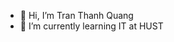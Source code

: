 - 👋 Hi, I’m Tran Thanh Quang
- 🌱 I’m currently learning IT at HUST 


<!---
quangtom9121/TranThanhQuang is a ✨ special ✨ repository because its `README.md` (this file) appears on your GitHub profile.
You can click the Preview link to take a look at your changes.
--->

